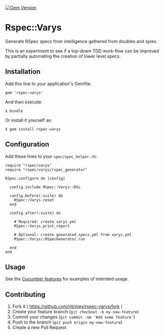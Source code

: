 [![Gem Version](https://badge.fury.io/rb/rspec-varys.svg)](http://badge.fury.io/rb/rspec-varys)

# Rspec::Varys

Generate RSpec specs from intelligence gathered from doubles and spies.

This is an experiment to see if a top-down TDD work-flow can be improved by partially automating the creation of lower level specs.

## Installation

Add this line to your application's Gemfile:

    gem 'rspec-varys'

And then execute:

    $ bundle

Or install it yourself as:

    $ gem install rspec-varys

## Configuration

Add these lines to your `spec/spec_helper.rb`:

    require "rspec/varys"
    require "rspec/varys/rspec_generator"

    RSpec.configure do |config|

      config.include RSpec::Varys::DSL

      config.before(:suite) do
        RSpec::Varys.reset
      end

      config.after(:suite) do

        # Required: create varys.yml
        RSpec::Varys.print_report

        # Optional: create generated_specs.yml from varys.yml
        RSpec::Varys::RSpecGenerator.run

      end
    end

## Usage

See the [Cucumber features](https://relishapp.com/spechero/rspec-varys/docs) for examples of intended usage.

## Contributing

1. Fork it ( https://github.com/ritchiey/rspec-varys/fork )
2. Create your feature branch (`git checkout -b my-new-feature`)
3. Commit your changes (`git commit -am 'Add some feature'`)
4. Push to the branch (`git push origin my-new-feature`)
5. Create a new Pull Request
